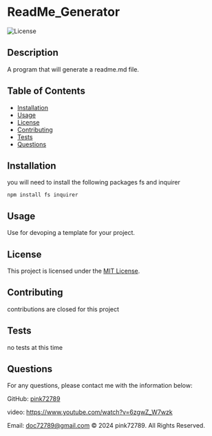 # ReadMe_Generator

![License](https://img.shields.io/badge/license-MIT-blue.svg)

## Description
A program that will generate a readme.md file.

## Table of Contents
- [Installation](#installation)
- [Usage](#usage)
- [License](#license)
- [Contributing](#contributing)
- [Tests](#tests)
- [Questions](#questions)

## Installation
you will need to install the following packages fs and inquirer

```
npm install fs inquirer
```

## Usage
Use for devoping a template for your project.

## License
This project is licensed under the [MIT License](https://opensource.org/license/mit).

## Contributing
contributions are closed for this project

## Tests
no tests at this time

## Questions
For any questions, please contact me with the information below:

GitHub: [pink72789](https://github.com/pink72789)

video: https://www.youtube.com/watch?v=6zgwZ_W7wzk

Email: doc72789@gmail.com
© 2024 pink72789. All Rights Reserved.

